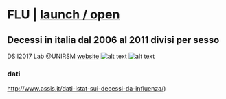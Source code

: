 # FLU | [launch / open](http://dsii-2017-unirsm.github.io/ccristiano22)
## Decessi in italia dal 2006 al 2011 divisi per sesso ##
DSII2017 Lab @UNIRSM [website](http://dsii-2017-unirsm.github.io)
![alt text](https://i.imgur.com/aECvULA.png)
![alt text](https://i.imgur.com/Y4nZOf1.jpg)
### dati ###
http://www.assis.it/dati-istat-sui-decessi-da-influenza/)
